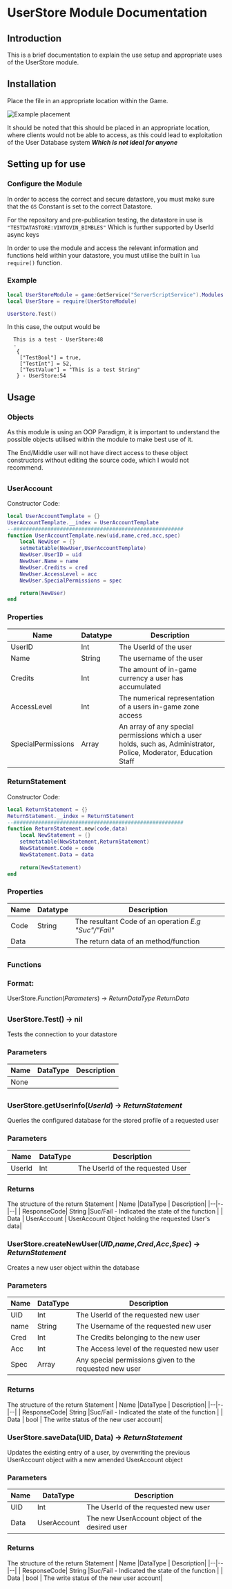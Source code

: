 
# UserStore Module Documentation

## Introduction
This is a brief documentation to explain the use setup and appropriate uses of the UserStore module.
##
## Installation
Place the file in an appropriate location within the Game.

![Example placement](https://i.imgur.com/Mnx7X9X.png)

It should be noted that this should be placed in an appropriate location, where clients would not be able to access, as this could lead to exploitation of the User Database system ***Which is not ideal for anyone***
##
## Setting up for use
### Configure the Module
In order to access the correct and secure datastore, you must make sure that the `GS` Constant is set to the correct Datastore. 

For the repository and pre-publication testing, the datastore in use is `"TESTDATASTORE:VINTOVIN_BIMBLES"`
Which is further supported by UserId async keys

In order to use the module and access the relevant information and functions held within your datastore, you must utilise the built in ```lua require()``` function.

### Example
```lua
local UserStoreModule = game:GetService("ServerScriptService").Modules.UserStore
local UserStore = require(UserStoreModule)

UserStore.Test()
```

In this case, the output would be

```
  This is a test - UserStore:48
  -
   {
    ["TestBool"] = true,
    ["TestInt"] = 52,
    ["TestValue"] = "This is a test String"
   } - UserStore:54
```

## Usage
### Objects
As this module is using an OOP Paradigm, it is important to understand the possible objects utilised within the module to make best use of it.

The End/Middle user will not have direct access to these object constructors without editing the source code, which I would not recommend. 
##
### UserAccount
Constructor Code:
```lua
local UserAccountTemplate = {}
UserAccountTemplate.__index = UserAccountTemplate
--#######################################################
function UserAccountTemplate.new(uid,name,cred,acc,spec)
	local NewUser = {}
	setmetatable(NewUser,UserAccountTemplate)
	NewUser.UserID = uid
	NewUser.Name = name
	NewUser.Credits = cred
	NewUser.AccessLevel = acc
	NewUser.SpecialPermissions = spec

	return(NewUser)
end
```

### Properties
| Name | Datatype | Description | 
|--|--|--|
| UserID| Int | The UserId of the user|
| Name | String | The username of the user|
| Credits | Int | The amount of in-game currency a user has accumulated|
| AccessLevel | Int | The numerical representation of a users in-game zone access |
| SpecialPermissions | Array | An array of any special permissions which a user holds, such as, Administrator, Police, Moderator, Education Staff|

### ReturnStatement
Constructor Code:
```lua
local ReturnStatement = {}
ReturnStatement.__index = ReturnStatement
--#######################################################
function ReturnStatement.new(code,data)
	local NewStatement = {}
	setmetatable(NewStatement,ReturnStatement)
	NewStatement.Code = code
	NewStatement.Data = data
	
	return(NewStatement)
end
```

### Properties
| Name | Datatype | Description | 
|--|--|--|
| Code| String | The resultant Code of an operation *E.g "Suc"/"Fail"*|
| Data |  | The return data of an method/function|




##
### Functions
### Format:
UserStore.*Function*(*Parameters*) -> *ReturnDataType ReturnData*



##
### UserStore.Test() -> nil
Tests the connection to your datastore
### Parameters
| Name |DataType  | Description|
|--|--|--|
|  None |  | |
##
### UserStore.getUserInfo(*UserId*) -> *ReturnStatement*
Queries the configured database for the stored profile of a requested user
### Parameters
| Name |DataType  | Description|
|--|--|--|
|  UserId| Int |The UserId of the requested User |
### Returns
The structure of the return Statement
| Name |DataType  | Description|
|--|--|--|
| ResponseCode| String |Suc/Fail - Indicated the state of the function |
| Data | UserAccount | UserAccount Object holding the requested User's data|
 
### UserStore.createNewUser(*UID*,*name*,*Cred*,*Acc*,*Spec*) -> *ReturnStatement*
Creates a new user object within the database
### Parameters
| Name |DataType  | Description|
|--|--|--|
|  UID | Int |The UserId of the requested new user |
|  name | String |The Username of the requested new user |
|  Cred | Int |The Credits belonging to the new user |
|  Acc | Int |The Access level of the requested new user |
|  Spec | Array |Any special permissions given to the requested new user |
### Returns
The structure of the return Statement
| Name |DataType  | Description|
|--|--|--|
| ResponseCode| String |Suc/Fail - Indicated the state of the function |
| Data | bool | The write status of the new user account|
 
### UserStore.saveData(UID, Data) -> *ReturnStatement*
Updates the existing entry of a user, by overwriting the previous UserAccount object with a new amended UserAccount object 
### Parameters
| Name |DataType  | Description|
|--|--|--|
|  UID | Int |The UserId of the requested new user |
|  Data | UserAccount |The new UserAccount object of the desired user |

### Returns
The structure of the return Statement
| Name |DataType  | Description|
|--|--|--|
| ResponseCode| String |Suc/Fail - Indicated the state of the function |
| Data | bool | The write status of the new user account|
